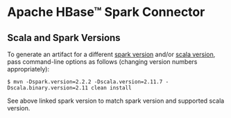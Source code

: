 <!---
Licensed to the Apache Software Foundation (ASF) under one
or more contributor license agreements.  See the NOTICE file
distributed with this work for additional information
regarding copyright ownership.  The ASF licenses this file
to you under the Apache License, Version 2.0 (the
"License"); you may not use this file except in compliance
with the License.  You may obtain a copy of the License at

    http://www.apache.org/licenses/LICENSE-2.0

Unless required by applicable law or agreed to in writing, software
distributed under the License is distributed on an "AS IS" BASIS,
WITHOUT WARRANTIES OR CONDITIONS OF ANY KIND, either express or implied.
See the License for the specific language governing permissions and
limitations under the License.
-->

# Apache HBase&trade; Spark Connector

## Scala and Spark Versions

To generate an artifact for a different [spark version](https://mvnrepository.com/artifact/org.apache.spark/spark-core) and/or [scala version](https://www.scala-lang.org/download/all.html), pass command-line options as follows (changing version numbers appropriately):

```
$ mvn -Dspark.version=2.2.2 -Dscala.version=2.11.7 -Dscala.binary.version=2.11 clean install
```

See above linked spark version to match spark version and supported scala version.
